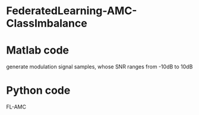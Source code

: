 # FederatedLearning-AMC-ClassImbalance

# Matlab code

generate modulation signal samples, whose SNR ranges from -10dB to 10dB

# Python code

FL-AMC



